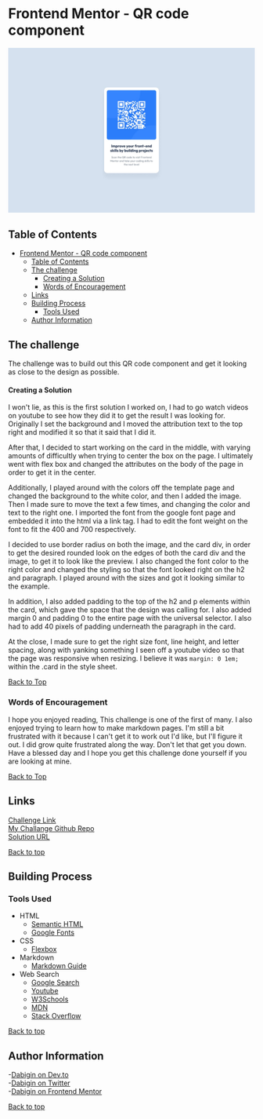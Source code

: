 # Frontend Mentor - QR code component

![Design preview for the QR code component coding challenge](./design/desktop-design.jpg)

## Table of Contents
- [Frontend Mentor - QR code component](#frontend-mentor---qr-code-component)
  - [Table of Contents](#table-of-contents)
  - [The challenge](#the-challenge)
      - [Creating a Solution](#creating-a-solution)
    - [Words of Encouragement](#words-of-encouragement)
  - [Links](#links)
  - [Building Process](#building-process)
    - [Tools Used](#tools-used)
  - [Author Information](#author-information)
   

## The challenge

The challenge was to build out this QR code component and get it looking as close to the design as possible.

#### Creating a Solution

I won't lie, as this is the first solution I worked on, I had to go watch videos on youtube to see how they did it to get the result I was looking for. Originally I set the background and I moved the attribution text to the top right and modified it so that it said that I did it.  

After that, I decided to start working on the card in the middle, with varying amounts of difficultly when trying to center the box on the page. I ultimately went with flex box and changed the attributes on the body of the page in order to get it in the center.  

Additionally, I played around with the colors off the template page and changed the background to the white color, and then I added the image. Then I made sure to move the text a few times, and changing the color and text to the right one. I imported the font from the google font page and embedded it into the html via a link tag. I had to edit the font weight on the font to fit the 400 and 700 respectively.  

I decided to use border radius on both the image, and the card div, in order to get the desired rounded look on the edges of both the card div and the image, to get it to look like the preview. I also changed the font color to the right color and changed the styling so that the font looked right on the h2 and paragraph. I played around with the sizes and got it looking similar to the example.  

In addition, I also added padding to the top of the h2 and p elements within the card, which gave the space that the design was calling for. I also added margin 0 and padding 0 to the entire page with the universal selector. I also had to add 40 pixels of padding underneath the paragraph in the card.  

At the close, I made sure to get the right size font, line height, and letter spacing, along with yanking something I seen off a youtube video so that the page was responsive when resizing. I believe it was ```margin: 0 1em;``` within the .card in the style sheet.

[Back to Top](#frontend-mentor---qr-code-component)

### Words of Encouragement

I hope you enjoyed reading, This challenge is one of the first of many. I also enjoyed trying to learn how to make markdown pages. I'm still a bit frustrated with it because I can't get it to work out I'd like, but I'll figure it out. I did grow quite frustrated along the way. Don't let that get you down. Have a blessed day and I hope you get this challenge done yourself if you are looking at mine.

[Back to Top](#frontend-mentor---qr-code-component)

## Links
[Challenge Link](https://www.frontendmentor.io/challenges/qr-code-component-iux_sIO_H)  
[My Challange Github Repo](https://github.com/dabigin/QR_Code_Component_Frontend_Mentor)  
[Solution URL](https://dabigin.github.io/QR_Code_Component_Frontend_Mentor) 

[Back to top](#frontend-mentor---qr-code-component)

## Building Process

### Tools Used
- HTML
  - [Semantic HTML](https://developer.mozilla.org/en-US/docs/Glossary/Semantics) 
  - [Google Fonts](https://fonts.google.com/specimen/Outfit) 
- CSS
  - [Flexbox](https://css-tricks.com/snippets/css/a-guide-to-flexbox/)
- Markdown
  - [Markdown Guide](https://www.markdownguide.org/)
- Web Search
  - [Google Search](https://www.google.com)  
  - [Youtube](https://www.youtube.com)
  - [W3Schools](https://www.w3schools.com)
  - [MDN](https://www.mdn.)
  - [Stack Overflow](https://stackoverflow.com/)

[Back to top](#frontend-mentor---qr-code-component)

## Author Information
-[Dabigin on Dev.to](https://dev.to/dabigin)  
-[Dabigin on Twitter](https://x.com/Dabigin)  
-[Dabigin on Frontend Mentor](https://www.frontendmentor.io/profile/dabigin)   

[Back to top](#frontend-mentor---qr-code-component)

  










